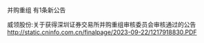 并购重组 有1条新公告 

威领股份:关于获得深圳证券交易所并购重组审核委员会审核通过的公告 http://static.cninfo.com.cn/finalpage/2023-09-22/1217918830.PDF 

